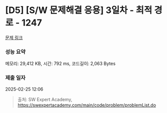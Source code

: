 # [D5] [S/W 문제해결 응용] 3일차 - 최적 경로 - 1247 

[문제 링크](https://swexpertacademy.com/main/code/problem/problemDetail.do?contestProbId=AV15OZ4qAPICFAYD) 

### 성능 요약

메모리: 29,412 KB, 시간: 792 ms, 코드길이: 2,063 Bytes

### 제출 일자

2025-02-25 12:06



> 출처: SW Expert Academy, https://swexpertacademy.com/main/code/problem/problemList.do